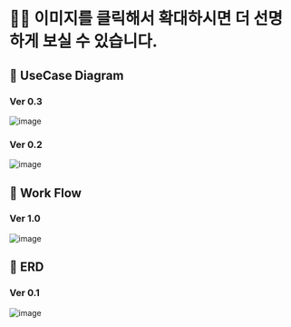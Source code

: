 # 🙋‍♂️ 이미지를 클릭해서 확대하시면 더 선명하게 보실 수 있습니다.


## 🧾 UseCase Diagram


### Ver 0.3
![image](https://github.com/rmflsdl4/SIRIUS/assets/57540594/de8b24d9-3477-49b0-9958-ffaa384311ef)  


### Ver 0.2
![image](https://github.com/rmflsdl4/SIRIUS/assets/57540594/84b067f6-9ca5-4946-a817-1aa1a861d78b)  


## 🧾 Work Flow


### Ver 1.0
![image](https://github.com/rmflsdl4/SIRIUS/assets/142138080/0cb3999d-6aaa-436f-ac54-fde03d01a9d8)


## 🧾 ERD

### Ver 0.1
![image](https://github.com/rmflsdl4/SIRIUS/assets/57540594/59b38684-1caa-4f74-a51a-0d1652311100)

